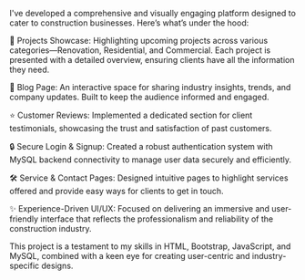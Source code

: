 I've developed a comprehensive and visually engaging platform designed to cater to construction businesses. Here’s what’s under the hood:

🏢 Projects Showcase: Highlighting upcoming projects across various categories—Renovation, Residential, and Commercial. Each project is presented with a detailed overview, ensuring clients have all the information they need.

📝 Blog Page: An interactive space for sharing industry insights, trends, and company updates. Built to keep the audience informed and engaged.

⭐ Customer Reviews: Implemented a dedicated section for client testimonials, showcasing the trust and satisfaction of past customers.

🔒 Secure Login & Signup: Created a robust authentication system with MySQL backend connectivity to manage user data securely and efficiently.

🛠️ Service & Contact Pages: Designed intuitive pages to highlight services offered and provide easy ways for clients to get in touch.

✨ Experience-Driven UI/UX: Focused on delivering an immersive and user-friendly interface that reflects the professionalism and reliability of the construction industry.

This project is a testament to my skills in HTML, Bootstrap, JavaScript, and MySQL, combined with a keen eye for creating user-centric and industry-specific designs.
